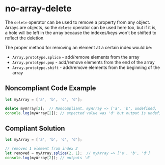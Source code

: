 # no-array-delete

The `delete` operator can be used to remove a property from any object. Arrays are objects, so the `delete` operator can
be used here too, but if it is, a hole will be left in the array because the indexes/keys won't be shifted to reflect 
the deletion.

The proper method for removing an element at a certain index would be:

* `Array.prototype.splice` - add/remove elements from the array
* `Array.prototype.pop` - add/remove elements from the end of the array
* `Array.prototype.shift` - add/remove elements from the beginning of the array

## Noncompliant Code Example

```typescript
let myArray = ['a', 'b', 'c', 'd'];

delete myArray[2];  // Noncompliant. myArray => ['a', 'b', undefined, 'd']
console.log(myArray[2]); // expected value was 'd' but output is undefined
```

## Compliant Solution

```typescript
let myArray = ['a', 'b', 'c', 'd'];

// removes 1 element from index 2
let removed = myArray.splice(2, 1);  // myArray => ['a', 'b', 'd']
console.log(myArray[2]); // outputs 'd'
```
